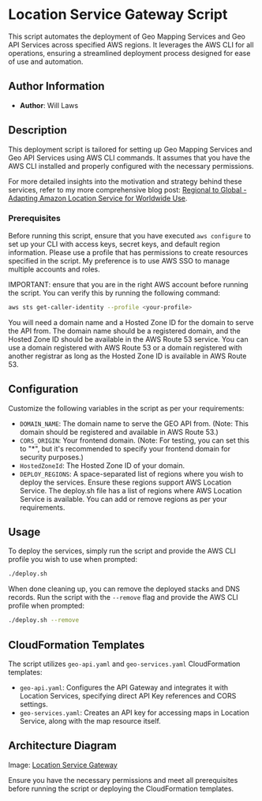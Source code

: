 # Location Service Gateway Script

This script automates the deployment of Geo Mapping Services and Geo API Services across specified AWS regions. It leverages the AWS CLI for all operations, ensuring a streamlined deployment process designed for ease of use and automation.

## Author Information

- **Author**: Will Laws

## Description

This deployment script is tailored for setting up Geo Mapping Services and Geo API Services using AWS CLI commands. It assumes that you have the AWS CLI installed and properly configured with the necessary permissions.

For more detailed insights into the motivation and strategy behind these services, refer to my more comprehensive blog post: [Regional to Global - Adapting Amazon Location Service for Worldwide Use](https://www.123cloud.st/p/regional-to-global-adapting-amazon).

### Prerequisites

Before running this script, ensure that you have executed `aws configure` to set up your CLI with access keys, secret keys, and default region information. Please use a profile that has permissions to create resources specified in the script. My preference is to use AWS SSO to manage multiple accounts and roles. 

IMPORTANT: ensure that you are in the right AWS account before running the script. You can verify this by running the following command:

```bash
aws sts get-caller-identity --profile <your-profile>
```

You will need a domain name and a Hosted Zone ID for the domain to serve the API from. The domain name should be a registered domain, and the Hosted Zone ID should be available in the AWS Route 53 service. You can use a domain registered with AWS Route 53 or a domain registered with another registrar as long as the Hosted Zone ID is available in AWS Route 53.

## Configuration

Customize the following variables in the script as per your requirements:

- `DOMAIN_NAME`: The domain name to serve the GEO API from. (Note: This domain should be registered and available in AWS Route 53.)
- `CORS_ORIGIN`: Your frontend domain. (Note: For testing, you can set this to "*", but it's recommended to specify your frontend domain for security purposes.)
- `HostedZoneId`: The Hosted Zone ID of your domain. 
- `DEPLOY_REGIONS`: A space-separated list of regions where you wish to deploy the services. Ensure these regions support AWS Location Service. The deploy.sh file has a list of regions where AWS Location Service is available. You can add or remove regions as per your requirements.

## Usage

To deploy the services, simply run the script and provide the AWS CLI profile you wish to use when prompted:

```bash
./deploy.sh
```

When done cleaning up, you can remove the deployed stacks and DNS records. Run the script with the `--remove` flag and provide the AWS CLI profile when prompted:
```bash
./deploy.sh --remove
```

## CloudFormation Templates

The script utilizes `geo-api.yaml` and `geo-services.yaml` CloudFormation templates:

- `geo-api.yaml`: Configures the API Gateway and integrates it with Location Services, specifying direct API Key references and CORS settings.
- `geo-services.yaml`: Creates an API key for accessing maps in Location Service, along with the map resource itself.

## Architecture Diagram

Image: [Location Service Gateway](diagram.png)

Ensure you have the necessary permissions and meet all prerequisites before running the script or deploying the CloudFormation templates.